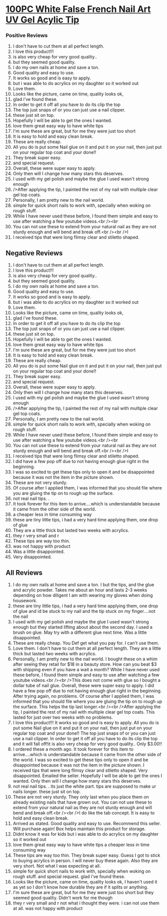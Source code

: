 # [100PC White False French Nail Art UV Gel Acylic Tip](https://products.checkmycream.com/products/100PC-White-False-French-Nail-Art-UV-Gel-Acylic-Tip.html)

### Positive Reviews

<ol>
      <li>I don&#x27;t have to cut them at all perfect length.</li>
      <li>I love this product!!!</li>
      <li>is also very cheap for very good quality..</li>
      <li>but they seemed good quality.</li>
      <li>I do my own nails at home and save a ton.</li>
      <li>Good quality and easy to use.</li>
      <li>It works so good and is easy to apply.</li>
      <li>but i was able to do acrylics on my daughter so it worked out</li>
      <li>Love them.</li>
      <li>Looks like the picture, came on time, quality looks ok,</li>
      <li>glad i&#x27;ve found these.</li>
      <li>In order to get it off all you have to do its clip the top</li>
      <li>The top just snaps of or you can just use a nail clipper.</li>
      <li>these just sit on top.</li>
      <li>Hopefully I will be able to get the ones I wanted.</li>
      <li>love them  great easy way to have white tips</li>
      <li>I&#x27;m sure these are great, but for me they were just too short</li>
      <li>It is easy to hold and easy clean break.</li>
      <li>These are really cheap.</li>
      <li>All you do is put some Nail glue on it and put it on your nail, then just put on your regular top coat and your done!!</li>
      <li>They break super easy.</li>
      <li>and special request.  </li>
      <li>Overall, these were super easy to apply.  </li>
      <li>Only then will I change how many stars this deserves.</li>
      <li>I used with my gel polish and maybe the glue I used wasn&#x27;t strong enough</li>
      <li>/&gt;After applying the tip, I painted the rest of my nail with multiple clear gel top coats.  </li>
      <li>Personally, I am pretty new to the nail world.  </li>
      <li>simple for quick short nails to work with, specially when woking on rough stuff.  </li>
      <li>While I have never used these before, I found them simple and easy to use after watching a few youtube videos.&lt;br /&gt;&lt;br</li>
      <li>You can not use these to extend from your natural nail as they are not sturdy enough and will bend and break off.&lt;br /&gt;&lt;br /&gt;I</li>
      <li>I received tips that were long flimsy clear and stiletto shaped.</li>
</ol>


<h2>Negative Reviews</h2>
<ol>
<li> I don&#x27;t have to cut them at all perfect length.</li>
<li> I love this product!!!</li>
<li> is also very cheap for very good quality..</li>
<li> but they seemed good quality.</li>
<li> I do my own nails at home and save a ton.</li>
<li> Good quality and easy to use.</li>
<li> It works so good and is easy to apply.</li>
<li> but i was able to do acrylics on my daughter so it worked out</li>
<li> Love them.</li>
<li> Looks like the picture, came on time, quality looks ok,</li>
<li> glad i&#x27;ve found these.</li>
<li> In order to get it off all you have to do its clip the top</li>
<li> The top just snaps of or you can just use a nail clipper.</li>
<li> these just sit on top.</li>
<li> Hopefully I will be able to get the ones I wanted.</li>
<li> love them  great easy way to have white tips</li>
<li> I&#x27;m sure these are great, but for me they were just too short</li>
<li> It is easy to hold and easy clean break.</li>
<li> These are really cheap.</li>
<li> All you do is put some Nail glue on it and put it on your nail, then just put on your regular top coat and your done!!</li>
<li> They break super easy.</li>
<li> and special request.  </li>
<li> Overall, these were super easy to apply.  </li>
<li> Only then will I change how many stars this deserves.</li>
<li> I used with my gel polish and maybe the glue I used wasn&#x27;t strong enough</li>
<li> /&gt;After applying the tip, I painted the rest of my nail with multiple clear gel top coats.  </li>
<li> Personally, I am pretty new to the nail world.  </li>
<li> simple for quick short nails to work with, specially when woking on rough stuff.  </li>
<li> While I have never used these before, I found them simple and easy to use after watching a few youtube videos.&lt;br /&gt;&lt;br</li>
<li> You can not use these to extend from your natural nail as they are not sturdy enough and will bend and break off.&lt;br /&gt;&lt;br /&gt;I</li>
<li> I received tips that were long flimsy clear and stiletto shaped.</li>
<li> I did have a few pop off due to not having enough glue right in the beginning.  </li>
<li> I was so excited to get these tips only to open it and be disappointed because it was not the item in the picture shown.</li>
<li> These are not very sturdy.  </li>
<li> Of course after I applied them, I was informed that you should file where you are gluing the tip on to rough up the surface.  </li>
<li> not real nail tips. .</li>
<li> It took forever for this item to arrive....which is understandable because it came from the other side of the world.</li>
<li> a cheaper less in  time consuming way</li>
<li> these are tiny little tips, i had a very hard time applying them, one drop of glue</li>
<li> They are a little thick but lasted two weeks with acrylics.</li>
<li> they r very small and r</li>
<li> These tips are way too thin.</li>
<li> was not happy with product</li>
<li> Was a little disappointed.</li>
<li> Very disappointed.</li>
</ol>

<h2>All Reviews</h2>

<ol>
    <li> I do my own nails at home and save a ton. I but the tips, and the glue and acrylic powder. Takes me about an hour and lasts 2-3 weeks depending on how diligent I am with wearing my gloves when doing housework.</li>
    <li> these are tiny little tips, i had a very hard time applying them, one drop of glue and id be stuck to my nail and the tip stuck on my finger....not the nail</li>
    <li> I used with my gel polish and maybe the glue I used wasn&#x27;t strong enough but they started lifting about about the second day.  I used a brush on glue.  May try with a different glue next time.  Was a little disappointed.</li>
    <li> These are really cheap. You Def get what you pay for. I can&#x27;t use them.</li>
    <li> Love them. I don&#x27;t have to cut them at all perfect length. They are a little thick but lasted two weeks with acrylics.</li>
    <li> Personally, I am pretty new to the nail world.  I bought these on a whim after seeing they retail for $18 in a beauty store.  How can you beat $3 with shipping even if you have a wait a month?  While I have never used these before, I found them simple and easy to use after watching a few youtube videos.&lt;br /&gt;&lt;br /&gt;This does not come with glue so I bought a dollar tube of nail glue.  Overall, these were super easy to apply.  I did have a few pop off due to not having enough glue right in the beginning.  After trying again, no problems.  Of course after I applied them, I was informed that you should file where you are gluing the tip on to rough up the surface.  This helps the tip last longer.&lt;br /&gt;&lt;br /&gt;After applying the tip, I painted the rest of my nail with multiple clear gel top coats.  This lasted for just over two weeks with no problems.</li>
    <li> I love this product!!! It works so good and is easy to apply. All you do is put some Nail glue on it and put it on your nail, then just put on your regular top coat and your done!! The top just snaps of or you can just use a nail clipper. In order to get it off all you have to do its clip the top and it will fall off!it is also very cheap for very good quality.. Only $3.00!!</li>
    <li> I ordered these a month ago. It took forever for this item to arrive....which is understandable because it came from the other side of the world. I was so excited to get these tips only to open it and be disappointed because it was not the item in the picture shown. I received tips that were long flimsy clear and stiletto shaped. Very disappointed. Emailed the seller. Hopefully I will be able to get the ones I wanted. Only then will I change how many stars this deserves.</li>
    <li> not real nail tips. . its just the white part. tips are supposed to make ur nails longer. these just sit on top.</li>
    <li> These are not very sturdy.  They only last when you place them on already existing nails that have grown out.  You can not use these to extend from your natural nail as they are not sturdy enough and will bend and break off.&lt;br /&gt;&lt;br /&gt;I do like the tab concept.  It is easy to hold and easy clean break.</li>
    <li> Arrived as stated. Good quality and easy to use. Recommend this seller. Will purchase again! Box helps maintain this product for storage.</li>
    <li> Didnt know it was for kids but i was able to do acrylics on my daughter so it worked out</li>
    <li> love them  great easy way to have white tips a cheaper less in  time consuming way</li>
    <li> These tips are way too thin. They break super easy. Guess I got to stick to buying acrylics in person. I will never buy these again. Also they are very short. Not what I was expecting at all.</li>
    <li> simple for quick short nails to work with, specially when woking on rough stuff.  and special request.  glad i&#x27;ve found these.</li>
    <li> Looks like the picture, came on time, quality looks ok, I haven&#x27;t used it as yet so I don&#x27;t know how durable they are if it splits or anything.</li>
    <li> I&#x27;m sure these are great, but for me they were just too short but they seemed good quality. Didn&#x27;t work for me though</li>
    <li> they r very small and r not what i thought they were. i can not use them at all. was not happy with product</li>
</ol>




